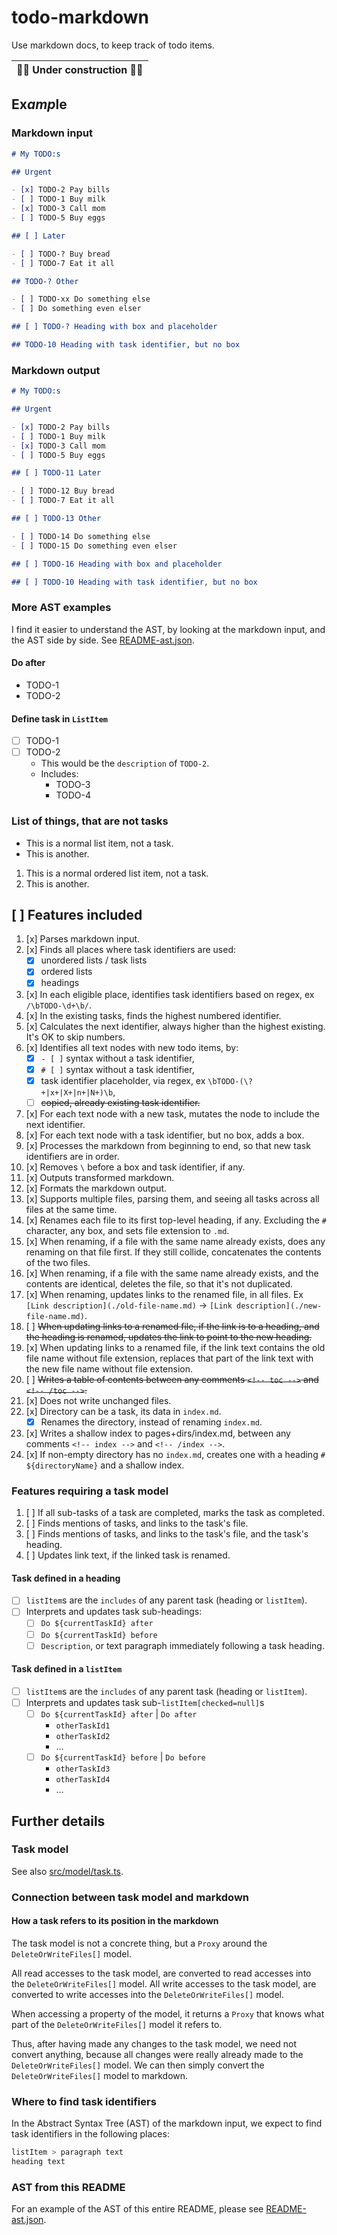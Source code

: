 # todo-markdown

Use markdown docs, to keep track of todo items.

| 🚧️👷 Under construction 👷🚧️ |
| ---------------------------- |

## Ex*amp*le

### Markdown input

```markdown
# My TODO:s

## Urgent

- [x] TODO-2 Pay bills
- [ ] TODO-1 Buy milk
- [x] TODO-3 Call mom
- [ ] TODO-5 Buy eggs

## [ ] Later

- [ ] TODO-? Buy bread
- [ ] TODO-7 Eat it all

## TODO-? Other

- [ ] TODO-xx Do something else
- [ ] Do something even elser

## [ ] TODO-? Heading with box and placeholder

## TODO-10 Heading with task identifier, but no box
```

### Markdown output

```markdown
# My TODO:s

## Urgent

- [x] TODO-2 Pay bills
- [ ] TODO-1 Buy milk
- [x] TODO-3 Call mom
- [ ] TODO-5 Buy eggs

## [ ] TODO-11 Later

- [ ] TODO-12 Buy bread
- [ ] TODO-7 Eat it all

## [ ] TODO-13 Other

- [ ] TODO-14 Do something else
- [ ] TODO-15 Do something even elser

## [ ] TODO-16 Heading with box and placeholder

## [ ] TODO-10 Heading with task identifier, but no box
```

### More AST examples

I find it easier to understand the AST, by looking at the markdown input, and
the AST side by side. See [README-ast.json](./README-ast.json).

#### Do after

- TODO-1
- TODO-2

#### Define task in `ListItem`

- [ ] TODO-1
- [ ] TODO-2
  - This would be the `description` of `TODO-2`.
  - Includes:
    - TODO-3
    - TODO-4

### List of things, that are not tasks

- This is a normal list item, not a task.
- This is another.

1. This is a normal ordered list item, not a task.
2. This is another.

## [ ] Features included

1. [x] Parses markdown input.
1. [x] Finds all places where task identifiers are used:
   - [x] unordered lists / task lists
   - [x] ordered lists
   - [x] headings
1. [x] In each eligible place, identifies task identifiers based on regex, ex
       `/\bTODO-\d+\b/`.
1. [x] In the existing tasks, finds the highest numbered identifier.
1. [x] Calculates the next identifier, always higher than the highest existing.
       It's OK to skip numbers.
1. [x] Identifies all text nodes with new todo items, by:
   - [x] `- [ ]` syntax without a task identifier,
   - [x] `# [ ]` syntax without a task identifier,
   - [x] task identifier placeholder, via regex, ex
         `\bTODO-(\?+|x+|X+|n+|N+)\b`,
   - [ ] ~~copied, already existing task identifier.~~
1. [x] For each text node with a new task, mutates the node to include the next
       identifier.
1. [x] For each text node with a task identifier, but no box, adds a box.
1. [x] Processes the markdown from beginning to end, so that new task
       identifiers are in order.
1. [x] Removes `\` before a box and task identifier, if any.
1. [x] Outputs transformed markdown.
1. [x] Formats the markdown output.
1. [x] Supports multiple files, parsing them, and seeing all tasks across all
       files at the same time.
1. [x] Renames each file to its first top-level heading, if any. Excluding the
       `#` character, any box, and sets file extension to `.md`.
1. [x] When renaming, if a file with the same name already exists, does any
       renaming on that file first. If they still collide, concatenates the
       contents of the two files.
1. [x] When renaming, if a file with the same name already exists, and the
       contents are identical, deletes the file, so that it's not duplicated.
1. [x] When renaming, updates links to the renamed file, in all files. Ex
       `[Link description](./old-file-name.md)` →
       `[Link description](./new-file-name.md)`.
1. [ ] ~~When updating links to a renamed file, if the link is to a heading, and
       the heading is renamed, updates the link to point to the new heading.~~
1. [x] When updating links to a renamed file, if the link text contains the old
       file name without file extension, replaces that part of the link text
       with the new file name without file extension.
1. [ ] ~~Writes a table of contents between any comments `<!-- toc -->` and
       `<!-- /toc -->`.~~
1. [x] Does not write unchanged files.
1. [x] Directory can be a task, its data in `index.md`.
   - [x] Renames the directory, instead of renaming `index.md`.
1. [x] Writes a shallow index to pages+dirs/index.md, between any comments
       `<!-- index -->` and `<!-- /index -->`.
1. [x] If non-empty directory has no `index.md`, creates one with a heading
       `# ${directoryName}` and a shallow index.

### Features requiring a task model

1. [ ] If all sub-tasks of a task are completed, marks the task as completed.
1. [ ] Finds mentions of tasks, and links to the task's file.
1. [ ] Finds mentions of tasks, and links to the task's file, and the task's
       heading.
1. [ ] Updates link text, if the linked task is renamed.

#### Task defined in a heading

- [ ] `listItem`s are the `includes` of any parent task (heading or `listItem`).
- [ ] Interprets and updates task sub-headings:
  - [ ] `Do ${currentTaskId} after`
  - [ ] `Do ${currentTaskId} before`
  - [ ] `Description`, or text paragraph immediately following a task heading.

#### Task defined in a `listItem`

- [ ] `listItem`s are the `includes` of any parent task (heading or `listItem`).
- [ ] Interprets and updates task sub-`listItem[checked=null]`s
  - [ ] `Do ${currentTaskId} after` | `Do after`
    - `otherTaskId1`
    - `otherTaskId2`
    - …
  - [ ] `Do ${currentTaskId} before` | `Do before`
    - `otherTaskId3`
    - `otherTaskId4`
    - …

## Further details

### Task model

See also [src/model/task.ts](./src/model/task.ts).

### Connection between task model and markdown

#### How a task refers to its position in the markdown

The task model is not a concrete thing, but a `Proxy` around the
`DeleteOrWriteFiles[]` model.

All read accesses to the task model, are converted to read accesses into the
`DeleteOrWriteFiles[]` model. All write accesses to the task model, are
converted to write accesses into the `DeleteOrWriteFiles[]` model.

When accessing a property of the model, it returns a `Proxy` that knows what
part of the `DeleteOrWriteFiles[]` model it refers to.

Thus, after having made any changes to the task model, we need not convert
anything, because all changes were really already made to the
`DeleteOrWriteFiles[]` model. We can then simply convert the
`DeleteOrWriteFiles[]` model to markdown.

### Where to find task identifiers

In the Abstract Syntax Tree (AST) of the markdown input, we expect to find task
identifiers in the following places:

```css
listItem > paragraph text
heading text
```

### AST from this README

For an example of the AST of this entire README, please see
[README-ast.json](./README-ast.json).
